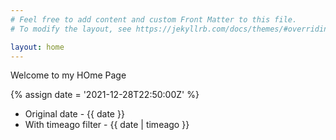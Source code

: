 ```yaml
---
# Feel free to add content and custom Front Matter to this file.
# To modify the layout, see https://jekyllrb.com/docs/themes/#overriding-theme-defaults

layout: home
---
```


Welcome to my HOme Page

{% assign date = '2021-12-28T22:50:00Z' %}

- Original date - {{ date }}
- With timeago filter - {{ date | timeago }}

